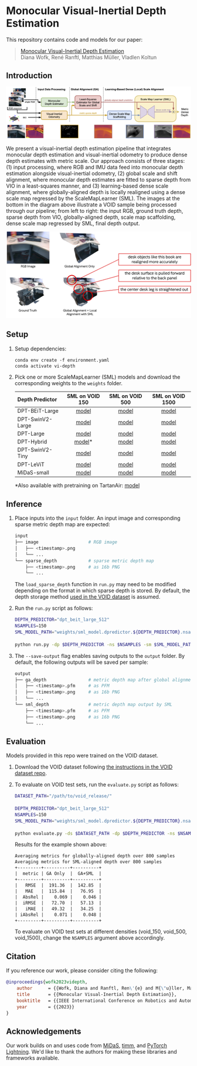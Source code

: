 # Monocular Visual-Inertial Depth Estimation

This repository contains code and models for our paper:

> [Monocular Visual-Inertial Depth Estimation](https://arxiv.org/abs/2303.12134)  
> Diana Wofk, René Ranftl, Matthias Müller, Vladlen Koltun

## Introduction

![Methodology Diagram](figures/methodology_diagram.png)

We present a visual-inertial depth estimation pipeline that integrates monocular depth estimation and visual-inertial odometry to produce dense depth estimates with metric scale. Our approach consists of three stages: (1) input processing, where RGB and IMU data feed into monocular depth estimation alongside visual-inertial odometry, (2) global scale and shift alignment, where monocular depth estimates are fitted to sparse depth from VIO in a least-squares manner, and (3) learning-based dense scale alignment, where globally-aligned depth is locally realigned using a dense scale map regressed by the ScaleMapLearner (SML). The images at the bottom in the diagram above illustrate a VOID sample being processed through our pipeline; from left to right: the input RGB, ground truth depth, sparse depth from VIO, globally-aligned depth, scale map scaffolding, dense scale map regressed by SML, final depth output.

![Teaser Figure](figures/teaser_figure.png)

## Setup

1) Setup dependencies:

    ```shell
    conda env create -f environment.yaml
    conda activate vi-depth
    ```

2) Pick one or more ScaleMapLearner (SML) models and download the corresponding weights to the `weights` folder.

    | Depth Predictor   |  SML on VOID 150  |  SML on VOID 500  | SML on VOID 1500 |
    | :---              |       :----:      |       :----:      |      :----:      |
    | DPT-BEiT-Large    | [model](https://github.com/isl-org/VI-Depth/releases/download/v1/sml_model.dpredictor.dpt_beit_large_512.nsamples.150.ckpt) | [model](https://github.com/isl-org/VI-Depth/releases/download/v1/sml_model.dpredictor.dpt_beit_large_512.nsamples.500.ckpt) | [model](https://github.com/isl-org/VI-Depth/releases/download/v1/sml_model.dpredictor.dpt_beit_large_512.nsamples.1500.ckpt) |
    | DPT-SwinV2-Large  | [model](https://github.com/isl-org/VI-Depth/releases/download/v1/sml_model.dpredictor.dpt_swin2_large_384.nsamples.150.ckpt) | [model](https://github.com/isl-org/VI-Depth/releases/download/v1/sml_model.dpredictor.dpt_swin2_large_384.nsamples.500.ckpt) | [model](https://github.com/isl-org/VI-Depth/releases/download/v1/sml_model.dpredictor.dpt_swin2_large_384.nsamples.1500.ckpt) |
    | DPT-Large         | [model](https://github.com/isl-org/VI-Depth/releases/download/v1/sml_model.dpredictor.dpt_large.nsamples.150.ckpt) | [model](https://github.com/isl-org/VI-Depth/releases/download/v1/sml_model.dpredictor.dpt_large.nsamples.500.ckpt) | [model](https://github.com/isl-org/VI-Depth/releases/download/v1/sml_model.dpredictor.dpt_large.nsamples.1500.ckpt) |
    | DPT-Hybrid        | [model](https://github.com/isl-org/VI-Depth/releases/download/v1/sml_model.dpredictor.dpt_hybrid.nsamples.150.ckpt)* | [model](https://github.com/isl-org/VI-Depth/releases/download/v1/sml_model.dpredictor.dpt_hybrid.nsamples.500.ckpt) | [model](https://github.com/isl-org/VI-Depth/releases/download/v1/sml_model.dpredictor.dpt_hybrid.nsamples.1500.ckpt) |
    | DPT-SwinV2-Tiny   | [model](https://github.com/isl-org/VI-Depth/releases/download/v1/sml_model.dpredictor.dpt_swin2_tiny_256.nsamples.150.ckpt) | [model](https://github.com/isl-org/VI-Depth/releases/download/v1/sml_model.dpredictor.dpt_swin2_tiny_256.nsamples.500.ckpt) | [model](https://github.com/isl-org/VI-Depth/releases/download/v1/sml_model.dpredictor.dpt_swin2_tiny_256.nsamples.1500.ckpt) |
    | DPT-LeViT         | [model](https://github.com/isl-org/VI-Depth/releases/download/v1/sml_model.dpredictor.dpt_levit_224.nsamples.150.ckpt) | [model](https://github.com/isl-org/VI-Depth/releases/download/v1/sml_model.dpredictor.dpt_levit_224.nsamples.500.ckpt) | [model](https://github.com/isl-org/VI-Depth/releases/download/v1/sml_model.dpredictor.dpt_levit_224.nsamples.1500.ckpt) |
    | MiDaS-small       | [model](https://github.com/isl-org/VI-Depth/releases/download/v1/sml_model.dpredictor.midas_small.nsamples.150.ckpt) | [model](https://github.com/isl-org/VI-Depth/releases/download/v1/sml_model.dpredictor.midas_small.nsamples.500.ckpt) | [model](https://github.com/isl-org/VI-Depth/releases/download/v1/sml_model.dpredictor.midas_small.nsamples.1500.ckpt) |

    *Also available with pretraining on TartanAir: [model](https://github.com/isl-org/VI-Depth/releases/download/v1/sml_model.dpredictor.dpt_hybrid.nsamples.150.pretrained.ckpt)

## Inference

1) Place inputs into the `input` folder. An input image and corresponding sparse metric depth map are expected:

    ```bash
    input
    ├── image                   # RGB image
    │   ├── <timestamp>.png
    │   └── ...
    └── sparse_depth            # sparse metric depth map
        ├── <timestamp>.png     # as 16b PNG
        └── ...
    ```

    The `load_sparse_depth` function in `run.py` may need to be modified depending on the format in which sparse depth is stored. By default, the depth storage method [used in the VOID dataset](https://github.com/alexklwong/void-dataset/blob/master/src/data_utils.py) is assumed.

2) Run the `run.py` script as follows:

    ```bash
    DEPTH_PREDICTOR="dpt_beit_large_512"
    NSAMPLES=150
    SML_MODEL_PATH="weights/sml_model.dpredictor.${DEPTH_PREDICTOR}.nsamples.${NSAMPLES}.ckpt"

    python run.py -dp $DEPTH_PREDICTOR -ns $NSAMPLES -sm $SML_MODEL_PATH --save-output
    ```

3) The `--save-output` flag enables saving outputs to the `output` folder. By default, the following outputs will be saved per sample:

    ```bash
    output
    ├── ga_depth                # metric depth map after global alignment
    │   ├── <timestamp>.pfm     # as PFM
    │   ├── <timestamp>.png     # as 16b PNG
    │   └── ...
    └── sml_depth               # metric depth map output by SML
        ├── <timestamp>.pfm     # as PFM
        ├── <timestamp>.png     # as 16b PNG
        └── ...
    ```

## Evaluation

Models provided in this repo were trained on the VOID dataset. 
1) Download the VOID dataset following [the instructions in the VOID dataset repo](https://github.com/alexklwong/void-dataset#downloading-void).
2) To evaluate on VOID test sets, run the `evaluate.py` script as follows:

    ```bash
    DATASET_PATH="/path/to/void_release/"

    DEPTH_PREDICTOR="dpt_beit_large_512"
    NSAMPLES=150
    SML_MODEL_PATH="weights/sml_model.dpredictor.${DEPTH_PREDICTOR}.nsamples.${NSAMPLES}.ckpt"

    python evaluate.py -ds $DATASET_PATH -dp $DEPTH_PREDICTOR -ns $NSAMPLES -sm $SML_MODEL_PATH
    ```

    Results for the example shown above:

    ```
    Averaging metrics for globally-aligned depth over 800 samples
    Averaging metrics for SML-aligned depth over 800 samples
    +---------+----------+----------+
    |  metric | GA Only  |  GA+SML  |
    +---------+----------+----------+
    |   RMSE  |  191.36  |  142.85  |
    |   MAE   |  115.84  |   76.95  |
    |  AbsRel |    0.069 |    0.046 |
    |  iRMSE  |   72.70  |   57.13  |
    |   iMAE  |   49.32  |   34.25  |
    | iAbsRel |    0.071 |    0.048 |
    +---------+----------+----------+
    ```
    
    To evaluate on VOID test sets at different densities (void_150, void_500, void_1500), change the `NSAMPLES` argument above accordingly.

## Citation

If you reference our work, please consider citing the following:

```bib
@inproceedings{wofk2023videpth,
    author      = {{Wofk, Diana and Ranftl, Ren\'{e} and M{\"u}ller, Matthias and Koltun, Vladlen}},
    title       = {{Monocular Visual-Inertial Depth Estimation}},
    booktitle   = {{IEEE International Conference on Robotics and Automation (ICRA)}},
    year        = {{2023}}
}
```

## Acknowledgements

Our work builds on and uses code from [MiDaS](https://github.com/isl-org/MiDaS), [timm](https://github.com/rwightman/pytorch-image-models), and [PyTorch Lightning](https://lightning.ai/docs/pytorch/stable/). We'd like to thank the authors for making these libraries and frameworks available.

